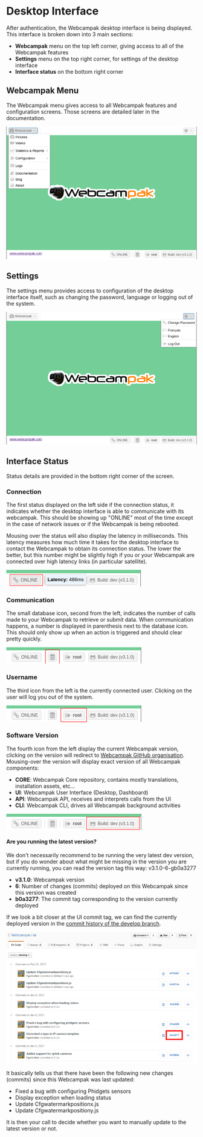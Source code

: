 # Desktop Interface

After authentication, the Webcampak desktop interface is being displayed. This interface is broken down into 3 main sections:

* __Webcampak__ menu on the top left corner, giving access to all of the Webcampak features
* __Settings__ menu on the top right corner, for settings of the desktop interface
* __Interface status__ on the bottom right corner

## Webcampak Menu

The Webcampak menu gives access to all Webcampak features and configuration screens. Those screens are detailed later in the documentation.

[![Webcampak Menu](images/desktop.menu.en.png "Webcampak Menu")](images/desktop.menu.en.png "Click to see the full image.")

## Settings

The settings menu provides access to configuration of the desktop interface itself, such as changing the password, language or logging out of the system.

[![Settings menu](images/desktop.settings.en.png "Settings menu")](images/desktop.settings.en.png "Click to see the full image.")

## Interface Status

Status details are provided in the bottom right corner of the screen.

### Connection

The first status displayed on the left side if the connection status, it indicates whether the desktop interface is able to communicate with its webcampak. This should be showing up "ONLINE" most of the time except in the case of network issues or if the Webcampak is being rebooted.

Mousing over the status will also display the latency in milliseconds. This latency measures how much time it takes for the desktop interface to contact the Webcampak to obtain its connection status. The lower the better, but this number might be slightly high if you or your Webcampak are connected over high latency links (in particular satellite).

[![Connection Status](images/desktop.latency.en.png "Connection Status")](images/desktop.latency.en.png "Click to see the full image.")

### Communication

The small database icon, second from the left, indicates the number of calls made to your Webcampak to retrieve or submit data. When communication happens, a number is displayed in parenthesis next to the database icon. This should only show up when an action is triggered and should clear pretty quickly.

[![Communication Status](images/desktop.database.en.png "Communication Status")](images/desktop.database.en.png "Click to see the full image.")

### Username

The third icon from the left is the currently connected user. Clicking on the user will log you out of the system.

[![Communication Status](images/desktop.username.en.png "Communication Status")](images/desktop.username.en.png "Click to see the full image.")

### Software Version

The fourth icon from the left display the current Webcampak version, clicking on the version will redirect to [Webcampak GitHub organisation](https://github.com/Webcampak). Mousing-over the version will display exact version of all Webcampak components:

* __CORE__: Webcampak Core repository, contains mostly translations, installation assets, etc...
* __UI__: Webcampak User Interface (Desktop, Dashboard)
* __API__: Webcampak API, receives and interprets calls from the UI
* __CLI__: Webcampak CLI, drives all Webcampak background activities

[![Webcampak Version](images/desktop.version.en.png "Webcampak Version")](images/desktop.version.en.png "Click to see the full image.")

#### Are you running the latest version?

We don't necessarily recommend to be running the very latest dev version, but if you do wonder about what might be missing in the version you are currently running, you can read the version tag this way: v3.1.0-6-gb0a3277

* __v3.1.0__: Webcampak version
* __6__: Number of changes (commits) deployed on this Webcampak since this version was created
* __b0a3277__: The commit tag corresponding to the version currently deployed

If we look a bit closer at the UI commit tag, we can find the currently deployed version in the [commit history of the develop branch](https://github.com/Webcampak/ui/commits/develop).

[![Webcampak Version](images/desktop.version.github.en.png "Webcampak Version")](images/desktop.version.github.en.png "Click to see the full image.")

It basically tells us that there have been the following new changes (commits) since this Webcampak was last updated:

* Fixed a bug with configuring Phidgets sensors
* Display exception when loading status
* Update Cfgwatermarkpositionx.js
* Update Cfgwatermarkpositiony.js

It is then your call to decide whether you want to manually update to the latest version or not.


